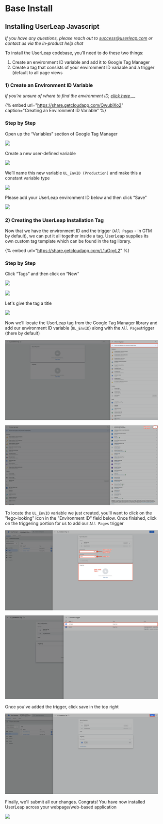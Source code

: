 # Base Install

## Installing UserLeap Javascript

_If you have any questions, please reach out to success@userleap.com or contact us via the in-product help chat_

To install the UserLeap codebase, you’ll need to do these two things:

1. Create an environment ID variable and add it to Google Tag Manager
2. Create a tag that consists of your environment ID variable and a trigger \(default to all page views

### 1\) Create an Environment ID Variable

_if you're unsure of where to find the environment ID,_ [_click here_ ]()\_\_

{% embed url="https://share.getcloudapp.com/QwublXo2" caption="Creating an Environment ID Variable" %}

### **Step by Step**

Open up the “Variables” section of Google Tag Manager

![](https://lh5.googleusercontent.com/eFUvQFELqk6Qtx6lLP6flalsyGiKQrqWtLRRhNhC2_A6oLhOCSMvzT9sm0I4UWkKH-sQrPt9N4cQkDf4yLPKapf65Ql_fR25OBORlDXE2ZrzJ7_qC6jUKz8wEu2iJQ-P4PNzmbh3)

Create a new user-defined variable

![](https://lh6.googleusercontent.com/Udgq39Ev9z2Vjbl8NXe65_QA6gDAmWrGMK7J91nRbOttRUtXMtTLRj4jSa6v4Tk9kqAeUJGLQpfq0qumAUbO-28ZmDPjQu6_5UuI5AMpVRUG_I7l_bylOfnqxE1EOdkOUjC3PKUG)

We’ll name this new variable `UL_EnvID (Production)` and make this a constant variable type

![](https://lh3.googleusercontent.com/sv4fzttKzHOJxDw7D7gQuMGM30PWkHAXw1-RIj1yoG8K9dftAHrVXtmCNJ8ug_K0h-ukdg20wdP-rF_3MvyUZcs1f5jGjF5BBkoJbFKP1LkrvgHdVMTe9r3EErNV-vux5kg2v7_A)

Please add your UserLeap environment ID below and then click “Save"

![](https://lh5.googleusercontent.com/gOp_Ne7LiE1leVAQAVS0X3FNaSazcnUSO-6UYG7Gji5suUoEJz-rLktcCoUwKlLYPD_uSWiS4OrA6-tWCvT3kzGpTMeFc_Nfblu_c6DgPYFmGNF3Zh_o4OjvqJcf_Fxs8JTP3coF)

### **2\) Creating the UserLeap Installation Tag**

Now that we have the environment ID and the trigger \(`All Pages` - in GTM by default\), we can put it all together inside a tag. UserLeap supplies its own custom tag template which can be found in the tag library.

{% embed url="https://share.getcloudapp.com/L1uOpyL2" %}

### **Step by Step**

Click “Tags” and then click on “New” 

![](https://lh5.googleusercontent.com/nOj84q36GCtswZk7zvGLFcbY7xUzRBWFUEGBKLY_MjQ6UF3Sajm-LADrKTTlp058kCK0g0nIPJP06p8QtXb8RADatQfeW5vc-SN1tZHfLpi6r0jZGSo7exa3PPTEVE5ZOfvQD9R2)

![](https://lh6.googleusercontent.com/HIPG1DcHFNa_ae92-gG8Be7tG7XEUKA-mqBoVWm0f_wik0VJV6-MM_Zhcd7f7-oe8_jPZXr-G2nhl4NlsIzesZxy_6kfDrcMr0BVo8vdtXvrM53mglc10FDV_zIIAMyKjugMyo-Q)

Let's give the tag a title 

![](https://lh5.googleusercontent.com/VlbEmdfb4FADmyi9kAznM7rPIri3JHxZqC1yRn2RasHj8c8MNM-3iXP7Bn6LgAVa2Sho-dsO4ttx3-D78xzg770al7IItgKu58oFa0No9qfdgeiuUFuSUPqpx7mp0FNx3DI9gAB6)

Now we’ll locate the UserLeap tag from the Google Tag Manager library and add our environment ID variable \(`UL_EnvID`\) along with the `All Pages`trigger \(there by default\)

![](../../../.gitbook/assets/image%20%286%29.png)

![](../../../.gitbook/assets/image%20%2826%29.png)

To locate the `UL_EnvID` variable we just created, you'll want to click on the "lego-looking" icon in the "Environment ID" field below. Once finished, click on the triggering portion for us to add our `All Pages` trigger

![](../../../.gitbook/assets/image%20%2828%29.png)

![](../../../.gitbook/assets/image%20%2842%29.png)

Once you've added the trigger, click save in the top right 

![](../../../.gitbook/assets/image.png)

Finally, we'll submit all our changes. Congrats! You have now installed UserLeap across your webpage/web-based application

![](https://lh5.googleusercontent.com/iOEVBSa4OTkjz6uZ9pbGcUarzoSgD9oPKT5GeiBntkWgVwfkIbRAZ7isKT43h83VfcHrJB81nYrFEKBaydRBVzzOgYsettzdqLjGa_AyzPolTHeSqfACbot8XUCGsL6BlATnQH8n)

